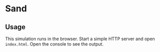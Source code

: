 # Sand

## Usage

This simulation runs in the browser. Start a simple HTTP server and open `index.html`. Open the console to see the output.
